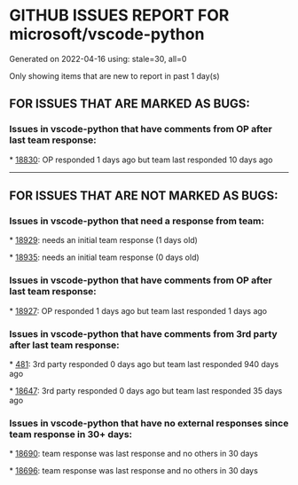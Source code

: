 
# GITHUB ISSUES REPORT FOR microsoft/vscode-python


Generated on 2022-04-16 using: stale=30, all=0


Only showing items that are new to report in past 1 day(s)


## FOR ISSUES THAT ARE MARKED AS BUGS:


### Issues in vscode-python that have comments from OP after last team response:


\* [18830](https://github.com/microsoft/vscode-python/issues/18830 "pytest: error in one directory affects another directory"): OP responded 1 days ago but team last responded 10 days ago

---

## FOR ISSUES THAT ARE NOT MARKED AS BUGS:


### Issues in vscode-python that need a response from team:


\* [18929](https://github.com/microsoft/vscode-python/issues/18929 "No linting with mypy"): needs an initial team response (1 days old)

\* [18935](https://github.com/microsoft/vscode-python/issues/18935 "debugger/output window closes on run/debug python"): needs an initial team response (0 days old)

### Issues in vscode-python that have comments from OP after last team response:


\* [18927](https://github.com/microsoft/vscode-python/issues/18927 "Terminal source activate twice, once before and once after conda activate"): OP responded 1 days ago but team last responded 1 days ago

### Issues in vscode-python that have comments from 3rd party after last team response:


\* [481](https://github.com/microsoft/vscode-python/issues/481 "Improve auto-indentation behaviour"): 3rd party responded 0 days ago but team last responded 940 days ago

\* [18647](https://github.com/microsoft/vscode-python/issues/18647 "Add an option to turn off auto environment discovery if an interpreter is explicitly selected"): 3rd party responded 0 days ago but team last responded 35 days ago

### Issues in vscode-python that have no external responses since team response in 30+ days:


\* [18690](https://github.com/microsoft/vscode-python/issues/18690 "I would like to request for CodeLens integration for better code navigating"): team response was last response and no others in 30 days

\* [18696](https://github.com/microsoft/vscode-python/issues/18696 "Manually add a specific python interpreter permanently"): team response was last response and no others in 30 days
